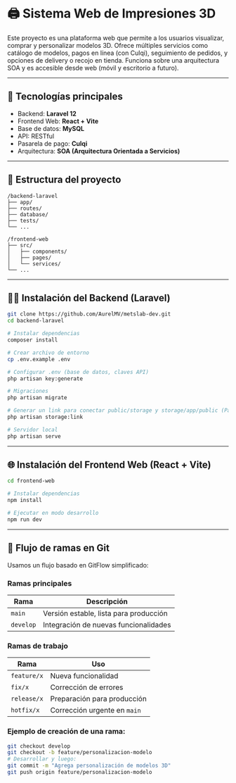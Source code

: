 # 🖨️ Sistema Web de Impresiones 3D

Este proyecto es una plataforma web que permite a los usuarios visualizar, comprar y personalizar modelos 3D. Ofrece múltiples servicios como catálogo de modelos, pagos en línea (con Culqi), seguimiento de pedidos, y opciones de delivery o recojo en tienda. Funciona sobre una arquitectura SOA y es accesible desde web (móvil y escritorio a futuro).

---

## 🚀 Tecnologías principales

- Backend: **Laravel 12**
- Frontend Web: **React + Vite**
- Base de datos: **MySQL**
- API: RESTful
- Pasarela de pago: **Culqi**
- Arquitectura: **SOA (Arquitectura Orientada a Servicios)**

---

## 📁 Estructura del proyecto

```
/backend-laravel
├── app/
├── routes/
├── database/
├── tests/
└── ...

/frontend-web
├── src/
│   ├── components/
│   ├── pages/
│   └── services/
└── ...
```

---

## 🧑‍💻 Instalación del Backend (Laravel)

```bash
git clone https://github.com/AurelMV/metslab-dev.git
cd backend-laravel

# Instalar dependencias
composer install

# Crear archivo de entorno
cp .env.example .env

# Configurar .env (base de datos, claves API)
php artisan key:generate

# Migraciones
php artisan migrate

# Generar un link para conectar public/storage y storage/app/public (Para ver las fotos del catálogo)
php artisan storage:link

# Servidor local
php artisan serve
```

---

## 🌐 Instalación del Frontend Web (React + Vite)

```bash
cd frontend-web

# Instalar dependencias
npm install

# Ejecutar en modo desarrollo
npm run dev
```

---

## 🌳 Flujo de ramas en Git

Usamos un flujo basado en GitFlow simplificado:

### Ramas principales

| Rama      | Descripción                            |
| --------- | -------------------------------------- |
| `main`    | Versión estable, lista para producción |
| `develop` | Integración de nuevas funcionalidades  |

### Ramas de trabajo

| Rama        | Uso                          |
| ----------- | ---------------------------- |
| `feature/x` | Nueva funcionalidad          |
| `fix/x`     | Corrección de errores        |
| `release/x` | Preparación para producción  |
| `hotfix/x`  | Corrección urgente en `main` |

### Ejemplo de creación de una rama:

```bash
git checkout develop
git checkout -b feature/personalizacion-modelo
# Desarrollar y luego:
git commit -m "Agrega personalización de modelos 3D"
git push origin feature/personalizacion-modelo
```
